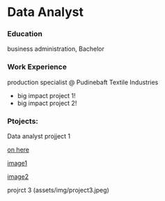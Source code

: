 # Data Analyst

### Education
business administration, Bachelor

### Work Experience
production specialist @ Pudinebaft Textile Industries
- big impact project 1!
- big impact project 2!


### Ptojects:
Data analyst projject 1

[on here](http://www.google.com)

[image1](assets/img/project1.png)

[image2](assets/img/projrct2.jpeg)

projrct 3
(assets/img/project3.jpeg)
